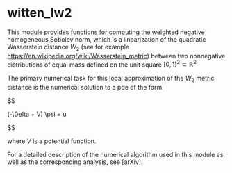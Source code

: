 # witten_lw2

This module provides functions for computing the weighted negative homogeneous Sobolev norm, which 
is a linearization of the quadratic Wasserstein distance $W_2$ (see for example
https://en.wikipedia.org/wiki/Wasserstein_metric) between
two nonnegative distributions of equal mass defined on the unit square $[0,1]^2 \subset \mathbb{R}^2$

The primary numerical task for this local approximation of the $W_2$ metric
distance is the numerical solution to a pde of the form

$$

(-\Delta + V) \psi = u

$$

where $V$ is a potential function.

For a detailed description of the numerical algorithm used in this
module as well as the corresponding analysis, see [arXiv].



